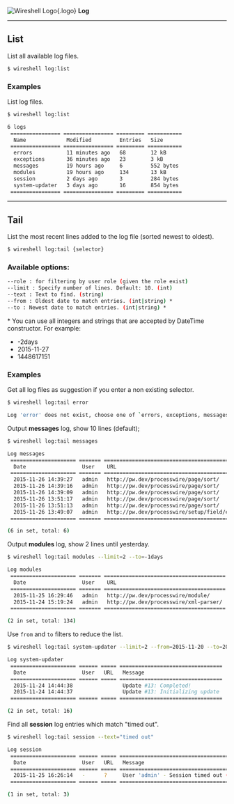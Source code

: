 ![Wireshell Logo](/assets/img/favicon-16x16.png){.logo} **Log**

---

## List

List all available log files.

```sh
$ wireshell log:list
```

### Examples

List log files.

```sh
$ wireshell log:list

6 logs
 ================ ================ ========= ===========
  Name             Modified         Entries   Size
 ================ ================ ========= ===========
  errors           11 minutes ago   68        12 kB
  exceptions       36 minutes ago   23        3 kB
  messages         19 hours ago     6         552 bytes
  modules          19 hours ago     134       13 kB
  session          2 days ago       3         284 bytes
  system-updater   3 days ago       16        854 bytes
 ================ ================ ========= ===========
```

---

## Tail

List the most recent lines added to the log file (sorted newest to oldest).

```sh
$ wireshell log:tail {selector}
```

### Available options:

```sh
--role : for filtering by user role (given the role exist)
--limit : Specify number of lines. Default: 10. (int)
--text : Text to find. (string)
--from : Oldest date to match entries. (int|string) *
--to : Newest date to match entries. (int|string) *
```

\* You can use all integers and strings that are accepted by DateTime constructor. For example: 
* -2days
* 2015-11-27
* 1448617151

### Examples

Get all log files as suggestion if you enter a non existing selector.

```sh
$ wireshell log:tail error

Log 'error' does not exist, choose one of `errors, exceptions, messages, modules, session, system-updater`
```

Output **messages** log, show 10 lines (default);

```sh
$ wireshell log:tail messages

Log messages
 ===================== ======= ================================================== ======================================
  Date                  User    URL                                                Message
 ===================== ======= ================================================== ======================================
  2015-11-26 14:39:27   admin   http://pw.dev/processwire/page/sort/               Updated sort for 2 pages
  2015-11-26 14:39:16   admin   http://pw.dev/processwire/page/sort/               Updated sort for 6 pages
  2015-11-26 14:39:09   admin   http://pw.dev/processwire/page/sort/               Updated sort for 8 pages
  2015-11-26 13:51:17   admin   http://pw.dev/processwire/page/sort/               Updated sort for 6 pages
  2015-11-26 13:51:13   admin   http://pw.dev/processwire/page/sort/               Updated sort for 6 pages
  2015-11-26 13:49:07   admin   http://pw.dev/processwire/setup/field/edit?id=44   Added tags to DB schema for 'images'
 ===================== ======= ================================================== ======================================

(6 in set, total: 6)
```

Output **modules** log, show 2 lines until yesterday.

```sh
$ wireshell log:tail modules --limit=2 --to=-1days

Log modules
 ===================== ======= ======================================= ======================================
  Date                  User    URL                                     Message
 ===================== ======= ======================================= ======================================
  2015-11-25 16:29:46   admin   http://pw.dev/processwire/module/       Failed to delete module 'Helloworld'
  2015-11-24 15:19:24   admin   http://pw.dev/processwire/xml-parser/   Saved module 'XmlParser' config data
 ===================== ======= ======================================= ======================================

(2 in set, total: 134)
```

Use `from` and `to` filters to reduce the list.

```sh
$ wireshell log:tail system-updater --limit=2 --from=2015-11-20 --to=2015-11-25

Log system-updater
 ===================== ====== ===== =================================
  Date                  User   URL   Message
 ===================== ====== ===== =================================
  2015-11-24 14:44:38                Update #13: Completed!
  2015-11-24 14:44:37                Update #13: Initializing update
 ===================== ====== ===== =================================

(2 in set, total: 16)
```

Find all **session** log entries which match "timed out".

```sh
$ wireshell log:tail session --text="timed out"

Log session
 ===================== ====== ===== =====================================================================================
  Date                  User   URL   Message
 ===================== ====== ===== =====================================================================================
  2015-11-25 16:26:14   -      ?     User 'admin' - Session timed out (session older than 86400 seconds) (IP: 127.0.0.1)
 ===================== ====== ===== =====================================================================================

(1 in set, total: 3)
```
